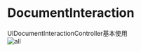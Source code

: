 # DocumentInteraction
UIDocumentInteractionController基本使用
<br>
![all](https://github.com/OCXDemo/DocumentInteraction/master/DocumentInteraction/git.png)
<br>

